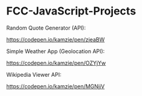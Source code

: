 # FCC-JavaScript-Projects


Random Quote Generator (API):

https://codepen.io/kamzie/pen/zjeaBW


Simple Weather App (Geolocation API):

https://codepen.io/kamzie/pen/OZYjYw


Wikipedia Viewer API:

https://codepen.io/kamzie/pen/MGNjjV

